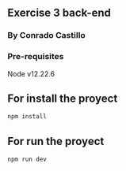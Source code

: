 ## Exercise 3 back-end

### By Conrado Castillo

### Pre-requisites

Node v12.22.6

## For install the proyect

```bash
npm install
```
## For run the proyect

```bash
npm run dev
```